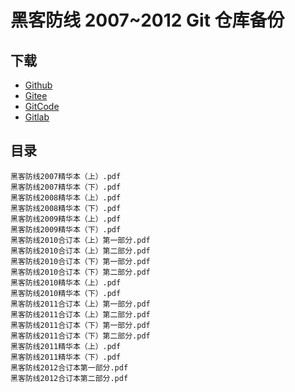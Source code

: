 # 黑客防线 2007~2012 Git 仓库备份

## 下载

+   [Github](https://github.com/it-ebooks-0/heikefangxian-2007-2012)
+   [Gitee](https://gitee.com/it-ebooks/heikefangxian-2007-2012)
+   [GitCode](https://gitcode.net/apachecn/heikefangxian-2007-2012)
+   [Gitlab](https://gitlab.com/it-ebooks/heikefangxian-2007-2012)

## 目录

```
黑客防线2007精华本（上）.pdf
黑客防线2007精华本（下）.pdf
黑客防线2008精华本（上）.pdf
黑客防线2008精华本（下）.pdf
黑客防线2009精华本（上）.pdf
黑客防线2009精华本（下）.pdf
黑客防线2010合订本（上）第一部分.pdf
黑客防线2010合订本（上）第二部分.pdf
黑客防线2010合订本（下）第一部分.pdf
黑客防线2010合订本（下）第二部分.pdf
黑客防线2010精华本（上）.pdf
黑客防线2010精华本（下）.pdf
黑客防线2011合订本（上）第一部分.pdf
黑客防线2011合订本（上）第二部分.pdf
黑客防线2011合订本（下）第一部分.pdf
黑客防线2011合订本（下）第二部分.pdf
黑客防线2011精华本（上）.pdf
黑客防线2011精华本（下）.pdf
黑客防线2012合订本第一部分.pdf
黑客防线2012合订本第二部分.pdf
```